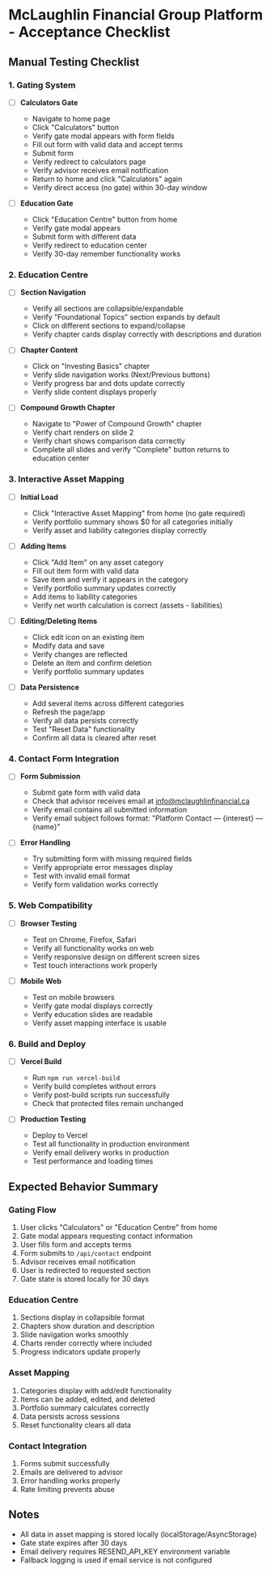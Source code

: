 # McLaughlin Financial Group Platform - Acceptance Checklist

## Manual Testing Checklist

### 1. Gating System
- [ ] **Calculators Gate**
  - Navigate to home page
  - Click "Calculators" button
  - Verify gate modal appears with form fields
  - Fill out form with valid data and accept terms
  - Submit form
  - Verify redirect to calculators page
  - Verify advisor receives email notification
  - Return to home and click "Calculators" again
  - Verify direct access (no gate) within 30-day window

- [ ] **Education Gate**
  - Click "Education Centre" button from home
  - Verify gate modal appears
  - Submit form with different data
  - Verify redirect to education center
  - Verify 30-day remember functionality works

### 2. Education Centre
- [ ] **Section Navigation**
  - Verify all sections are collapsible/expandable
  - Verify "Foundational Topics" section expands by default
  - Click on different sections to expand/collapse
  - Verify chapter cards display correctly with descriptions and duration

- [ ] **Chapter Content**
  - Click on "Investing Basics" chapter
  - Verify slide navigation works (Next/Previous buttons)
  - Verify progress bar and dots update correctly
  - Verify slide content displays properly

- [ ] **Compound Growth Chapter**
  - Navigate to "Power of Compound Growth" chapter
  - Verify chart renders on slide 2
  - Verify chart shows comparison data correctly
  - Complete all slides and verify "Complete" button returns to education center

### 3. Interactive Asset Mapping
- [ ] **Initial Load**
  - Click "Interactive Asset Mapping" from home (no gate required)
  - Verify portfolio summary shows $0 for all categories initially
  - Verify asset and liability categories display correctly

- [ ] **Adding Items**
  - Click "Add Item" on any asset category
  - Fill out item form with valid data
  - Save item and verify it appears in the category
  - Verify portfolio summary updates correctly
  - Add items to liability categories
  - Verify net worth calculation is correct (assets - liabilities)

- [ ] **Editing/Deleting Items**
  - Click edit icon on an existing item
  - Modify data and save
  - Verify changes are reflected
  - Delete an item and confirm deletion
  - Verify portfolio summary updates

- [ ] **Data Persistence**
  - Add several items across different categories
  - Refresh the page/app
  - Verify all data persists correctly
  - Test "Reset Data" functionality
  - Confirm all data is cleared after reset

### 4. Contact Form Integration
- [ ] **Form Submission**
  - Submit gate form with valid data
  - Check that advisor receives email at info@mclaughlinfinancial.ca
  - Verify email contains all submitted information
  - Verify email subject follows format: "Platform Contact — {interest} — {name}"

- [ ] **Error Handling**
  - Try submitting form with missing required fields
  - Verify appropriate error messages display
  - Test with invalid email format
  - Verify form validation works correctly

### 5. Web Compatibility
- [ ] **Browser Testing**
  - Test on Chrome, Firefox, Safari
  - Verify all functionality works on web
  - Verify responsive design on different screen sizes
  - Test touch interactions work properly

- [ ] **Mobile Web**
  - Test on mobile browsers
  - Verify gate modal displays correctly
  - Verify education slides are readable
  - Verify asset mapping interface is usable

### 6. Build and Deploy
- [ ] **Vercel Build**
  - Run `npm run vercel-build`
  - Verify build completes without errors
  - Verify post-build scripts run successfully
  - Check that protected files remain unchanged

- [ ] **Production Testing**
  - Deploy to Vercel
  - Test all functionality in production environment
  - Verify email delivery works in production
  - Test performance and loading times

## Expected Behavior Summary

### Gating Flow
1. User clicks "Calculators" or "Education Centre" from home
2. Gate modal appears requesting contact information
3. User fills form and accepts terms
4. Form submits to `/api/contact` endpoint
5. Advisor receives email notification
6. User is redirected to requested section
7. Gate state is stored locally for 30 days

### Education Centre
1. Sections display in collapsible format
2. Chapters show duration and description
3. Slide navigation works smoothly
4. Charts render correctly where included
5. Progress indicators update properly

### Asset Mapping
1. Categories display with add/edit functionality
2. Items can be added, edited, and deleted
3. Portfolio summary calculates correctly
4. Data persists across sessions
5. Reset functionality clears all data

### Contact Integration
1. Forms submit successfully
2. Emails are delivered to advisor
3. Error handling works properly
4. Rate limiting prevents abuse

## Notes
- All data in asset mapping is stored locally (localStorage/AsyncStorage)
- Gate state expires after 30 days
- Email delivery requires RESEND_API_KEY environment variable
- Fallback logging is used if email service is not configured